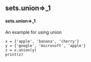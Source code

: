 ## sets.union=>_1
#### sets.union=>_1
An example for using union
```
x = {'apple', 'banana', 'cherry'}
y = {'google', 'microsoft', 'apple'}
z = x.union(y) 
print(z)
```